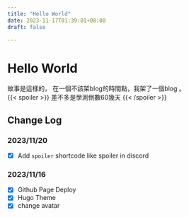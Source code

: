 ```yaml
---
title: "Hello World"
date: 2023-11-17T01:39:01+08:00
draft: false

---
```


# Hello World

故事是這樣的，
在一個不該架blog的時間點，我架了一個blog 。  
{{< spoiler >}} 差不多是學測倒數60幾天 {{< /spoiler >}} 

## Change Log
### 2023/11/20
- [x] Add `spoiler` shortcode like spoiler in discord
### 2023/11/16
- [x] Github Page Deploy
- [x] Hugo Theme
- [x] change avatar
